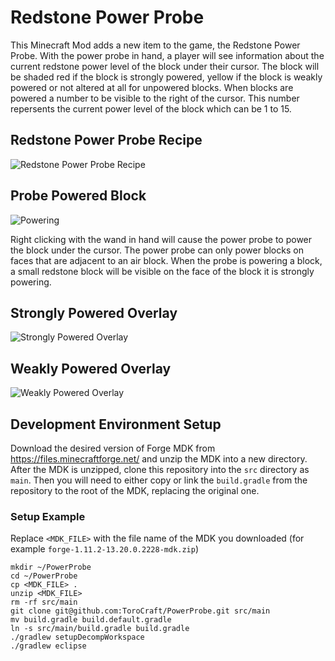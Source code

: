 
# Redstone Power Probe

This Minecraft Mod adds a new item to the game, the Redstone Power Probe.  With the power probe in hand, a player will see information about the current redstone power level of the block under their cursor.  The block will be shaded red if the block is strongly powered, yellow if the block is weakly powered or not altered at all for unpowered blocks.  When blocks are powered a number to be visible to the right of the cursor.  This number repersents the current power level of the block which can be 1 to 15.

## Redstone Power Probe Recipe

![Redstone Power Probe Recipe](http://i.imgur.com/lcSWFfH.png)

## Probe Powered Block

![Powering](http://i.imgur.com/RcetkN4.png)

Right clicking with the wand in hand will cause the power probe to power the block under the cursor.  The power probe can only power blocks on faces that are adjacent to an air block.  When the probe is powering a block, a small redstone block will be visible on the face of the block it is strongly powering.

## Strongly Powered Overlay

![Strongly Powered Overlay](http://i.imgur.com/5VIIcsx.png)

## Weakly Powered Overlay

![Weakly Powered Overlay](http://i.imgur.com/PztQoe6.png)

## Development Environment Setup
Download the desired version of Forge MDK from https://files.minecraftforge.net/ and unzip the MDK into a new directory. After the MDK is unzipped, clone this repository into the `src` directory as `main`. Then you will need to either copy or link the `build.gradle` from the repository to the root of the MDK, replacing the original one. 

### Setup Example
Replace `<MDK_FILE>` with the file name of the MDK you downloaded (for example `forge-1.11.2-13.20.0.2228-mdk.zip`)

```
mkdir ~/PowerProbe
cd ~/PowerProbe
cp <MDK_FILE> .
unzip <MDK_FILE>
rm -rf src/main
git clone git@github.com:ToroCraft/PowerProbe.git src/main
mv build.gradle build.default.gradle
ln -s src/main/build.gradle build.gradle
./gradlew setupDecompWorkspace
./gradlew eclipse
```

